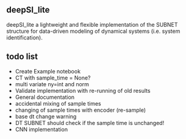 ## deepSI\_lite

deepSI\_lite a lightweight and flexible implementation of the SUBNET structure for data-driven modeling of dynamical systems (i.e. system identification). 

## todo list

* Create Example notebook
* CT with sample_time = None?
* multi variate ny=int and norm  
* Validate implementation with re-running of old results
* General documentation 
* accidental mixing of sample times
* changing of sample times with encoder (re-sample)
* base dt change warning
* DT SUBNET should check if the sample time is unchanged!
* CNN implementation


